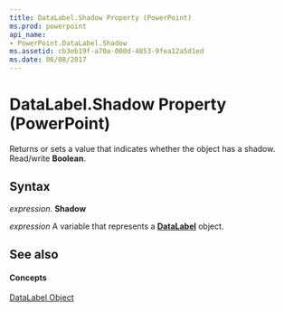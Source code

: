 ```yaml
---
title: DataLabel.Shadow Property (PowerPoint)
ms.prod: powerpoint
api_name:
- PowerPoint.DataLabel.Shadow
ms.assetid: cb3eb19f-a70a-000d-4853-9fea12a5d1ed
ms.date: 06/08/2017
---
```



# DataLabel.Shadow Property (PowerPoint)

Returns or sets a value that indicates whether the object has a shadow. Read/write  **Boolean**.


## Syntax

 _expression_. **Shadow**

 _expression_ A variable that represents a **[DataLabel](PowerPoint.DataLabel.md)** object.


## See also


#### Concepts


[DataLabel Object](PowerPoint.DataLabel.md)

